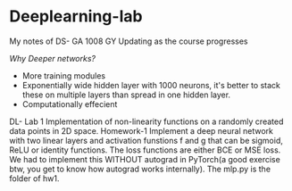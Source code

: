 # Deeplearning-lab
My notes of DS- GA 1008 GY 
Updating as the course progresses


_Why Deeper networks?_
* More training modules
* Exponentially wide hidden layer with 1000 neurons, it's better to stack these on multiple layers than spread in one hidden layer.
* Computationally effecient




DL- Lab 1
Implementation of non-linearity functions on a randomly created data points in 2D space.
Homework-1 
Implement a deep neural network with two linear layers and activation funstions f and g that can be sigmoid, ReLU or identity functions. The loss functions are either BCE or MSE loss. We had to implement this WITHOUT autograd in PyTorch(a good exercise btw, you get to know how autograd works internally). The mlp.py is the folder of hw1.
